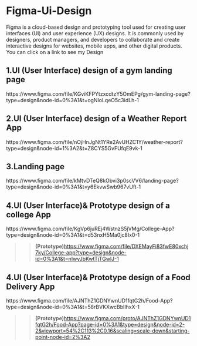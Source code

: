# Figma-Ui-Design
<p>Figma is a cloud-based design and prototyping tool used for creating user interfaces (UI) and user experience (UX) designs. It is commonly used by designers, product managers, and developers to collaborate and create interactive designs for websites, mobile apps, and other digital products.<br>
You can click on a link to see my Design</p>
<h2>1.UI (User Interface) design of a gym landing page</h2>
<link>https://www.figma.com/file/KGviKFPYtzxcdtzY5OmEPg/gym-landing-page?type=design&node-id=0%3A1&t=ogNloLqeO5c3idLh-1</link>
<h2>2.UI (User Interface) design of a Weather Report App</h2>
<link>https://www.figma.com/file/nOjHnJgNt1YRe2AvUHZC1Y/weather-report?type=design&node-id=1%3A2&t=Z8CYS5GvFUfqE9vk-1</link>
<h2>3.Landing page</h2>
<link>https://www.figma.com/file/kMtvDTeQ8kObvi3p0scVV6/landing-page?type=design&node-id=0%3A1&t=y6EkvwSwb967vUft-1</link>
<h2>4.UI (User Interface)& Prototype design of a college App</h2>
<link>https://www.figma.com/file/KgVp6juREj4WstnzS5jVMg/College-App?type=design&node-id=0%3A1&t=d53nxH5Ma0jc8Ix0-1<link><br>

>><b>(Prototype)</b><link>https://www.figma.com/file/DXEMayFi83fwE80xchj7ky/College-app?type=design&node-id=0%3A1&t=nIwyJbKwtTjTGwlJ-1 </link>
<h2>4.UI (User Interface)& Prototype design of a Food Delivery App</h2>
<link>https://www.figma.com/file/AJNThZ1GDNYwnUD1fqtG2h/Food-App?type=design&node-id=0%3A1&t=58rBVKXwcBblIhxX-1<link><br>

>><b>(Prototype)</b>https://www.figma.com/proto/AJNThZ1GDNYwnUD1fqtG2h/Food-App?page-id=0%3A1&type=design&node-id=2-2&viewport=54%2C113%2C0.16&scaling=scale-down&starting-point-node-id=2%3A2</link>

